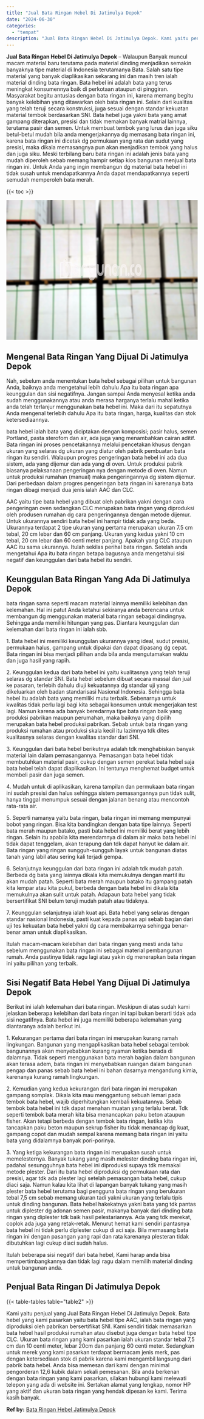 ```yaml
---
title: "Jual Bata Ringan Hebel Di Jatimulya Depok"
date: "2024-06-30"
categories: 
  - "tempat"
description: "Jual Bata Ringan Hebel Di Jatimulya Depok. Kami yaitu penjual yang Jual Bata Ringan Hebel Di Jatimulya Depok. Bata hebel yang kami pasarkan yaitu bata hebel..."
---
```


**Jual Bata Ringan Hebel Di Jatimulya Depok** – Walaupun Banyak muncul macam material baru terutama pada material dinding menjadikan semakin banyaknya tipe material di Indonesia terutamanya Bata. Salah satu tipe material yang banyak diaplikasikan sekarang ini dan masih tren ialah material dinding bata ringan. Bata hebel ini adalah bata yang terus meningkat konsumennya baik di perkotaan ataupun di pinggiran. Masyarakat begitu antusias dengan bata ringan ini, karena memang begitu banyak kelebihan yang ditawarkan oleh bata ringan ini. Selain dari kualitas yang telah teruji secara konstruksi, juga sesuai dengan standar kekuatan material tembok berdasarkan SNI. Bata hebel juga yakni bata yang amat gampang diterapkan, presisi dan tidak memakan banyak matrial lainnya, terutama pasir dan semen. Untuk membuat tembok yang lurus dan juga siku betul-betul mudah bila anda mengerjakannya dg memasang bata ringan ini, karena bata ringan ini dicetak dg permukaan yang rata dan sudut yang presisi, maka dikala memasangnya pun akan menjadikan tembok yang halus dan juga siku. Meski terbilang baru bata ringan ini adalah jenis bata yang mudah diperoleh sebab memang hampir setiap kios bangunan menjual bata ringan ini. Untuk Anda yang ingin membangun dg material bata hebel ini tidak susah untuk mendapatkannya Anda dapat mendapatkannya seperti semudah memperoleh bata merah.

{{< toc >}}

![Jual Bata Ringan Hebel Di Jatimulya Depok](/images/jual-hebel-murah-39.png)

## Mengenal Bata Ringan Yang Dijual Di Jatimulya Depok

Nah, sebelum anda menentukan bata hebel sebagai pilihan untuk bangunan Anda, baiknya anda mengetahui lebih dahulu Apa itu bata ringan apa keunggulan dan sisi negatifnya. Jangan sampai Anda menyesal ketika anda sudah menggunakannya atau anda merasa harganya terlalu mahal ketika anda telah terlanjur menggunakan bata hebel ini. Maka dari itu sepatutnya Anda mengenal terlebih dahulu Apa itu bata ringan, harga, kualitas dan stok ketersediaannya.

bata hebel ialah bata yang diciptakan dengan komposisi; pasir halus, semen Portland, pasta sterofom dan air, ada juga yang menambahkan cairan aditif. Bata ringan ini proses pencetakannya melalui pencetakan khusus dengan ukuran yang selaras dg ukuran yang diatur oleh pabrik pembuatan bata ringan itu sendiri. Walaupun progres pengeringan bata hebel ini ada dua sistem, ada yang dijemur dan ada yang di oven. Untuk produksi pabrik biasanya pelaksanaan pengeringan nya dengan metode di oven. Namun untuk produksi rumahan (manual) maka pengeringannya dg sistem dijemur. Dari perbedaan dalam progres pengeringan bata ringan ini karenanya bata ringan dibagi menjadi dua jenis ialah AAC dan CLC.

AAC yaitu tipe bata hebel yang dibuat oleh pabrikan yakni dengan cara pengeringan oven sedangkan CLC merupakan bata ringan yang diproduksi oleh produsen rumahan dg cara pengeringannya dengan metode dijemur. Untuk ukurannya sendiri bata hebel ini hampir tidak ada yang beda. Ukurannya terdapat 2 tipe ukuran yang pertama merupakan ukuran 7.5 cm tebal, 20 cm lebar dan 60 cm panjang. Ukuran yang kedua yakni 10 cm tebal, 20 cm lebar dan 60 centi meter panjang. Apakah yang CLC ataupun AAC itu sama ukurannya. Itulah sekilas perihal bata ringan. Setelah anda mengetahui Apa itu bata ringan betapa bagusnya anda mengetahui sisi negatif dan keunggulan dari bata hebel itu sendiri.

## Keunggulan Bata Ringan Yang Ada Di Jatimulya Depok

bata ringan sama seperti macam material lainnya memiliki kelebihan dan kelemahan. Hal ini patut Anda ketahui sekiranya anda berencana untuk membangun dg menggunakan material bata ringan sebagai dindingnya. Sehingga anda memiliki hitungan yang pas. Diantara keunggulan dan kelemahan dari bata ringan ini ialah sbb.

1\. Bata hebel ini memiliki keunggulan ukurannya yang ideal, sudut presisi, permukaan halus, gampang untuk dipakai dan dapat dipasang dg cepat. Bata ringan ini bisa menjadi pilihan anda bila anda mengutamakan waktu dan juga hasil yang rapih.

2\. Keunggulan kedua dari bata hebel ini yaitu kualitasnya yang telah teruji selaras dg standar SNI. Bata hebel sebelum dibuat secara massal dan jual ke pasaran, terlebih dahulu diuji kekuatannya dg standar uji yang dikeluarkan oleh badan standarisasi Nasional Indonesia. Sehingga bata hebel itu adalah bata yang memiliki mutu terbaik. Sebenarnya untuk kwalitas tidak perlu lagi bagi kita sebagai konsumen untuk mengerjakan test lagi. Namun karena ada banyak beredarnya tipe bata ringan baik yang produksi pabrikan maupun perumahan, maka baiknya yang dipilih merupakan bata hebel produksi pabrikan. Sebab untuk bata ringan yang produksi rumahan atau produksi skala kecil itu lazimnya tdk dites kualitasnya selaras dengan kwalitas standar dari SNI.

3\. Keunggulan dari bata hebel berikutnya adalah tdk menghabiskan banyak material lain dalam pemasangannya. Pemasangan bata hebel tidak membutuhkan material pasir, cukup dengan semen perekat bata hebel saja bata hebel telah dapat diaplikasikan. Ini tentunya menghemat budget untuk membeli pasir dan juga semen.

4\. Mudah untuk di aplikasikan, karena tampilan dan permukaan bata ringan ini sudah presisi dan halus sehingga sistem pemasangannya pun tidak sulit, hanya tinggal menumpuk sesuai dengan jalanan benang atau mencontoh rata-rata air.

5\. Seperti namanya yaitu bata ringan, bata ringan ini memang mempunyai bobot yang ringan. Bisa kita bandingkan dengan bata tipe lainnya. Seperti bata merah maupun batako, pasti bata hebel ini memiliki berat yang lebih ringan. Selain itu apabila kita merendamnya di dalam air maka bata hebel ini tidak dapat tenggelam, akan terapung dan tdk dapat hanyut ke dalam air. Bata ringan yang ringan sungguh-sungguh layak untuk bangunan diatas tanah yang labil atau sering kali terjadi gempa.

6\. Selanjutnya keunggulan dari bata ringan ini adalah tdk mudah patah. Berbeda dg bata yang lainnya dikala kita memukulnya dengan martil itu akan mudah patah. Seperti bata merah maupun batako itu gampang patah kita lempar atau kita pukul, berbeda dengan bata hebel ini dikala kita memukulnya akan sulit untuk patah. Adapaun bata hebel yang tidak bersertifikat SNI belum teruji mudah patah atau tidaknya.

7\. Keunggulan selanjutnya ialah kuat api. Bata hebel yang selaras dengan standar nasional Indonesia, pasti kuat kepada panas api sebab bagian dari uji tes kekuatan bata hebel yakni dg cara membakarnya sehingga benar-benar aman untuk diaplikasikan.

Itulah macam-macam kelebihan dari bata ringan yang mesti anda tahu sebelum menggunakan bata ringan ini sebagai material pembangunan rumah. Anda pastinya tidak ragu lagi atau yakin dg menerapkan bata ringan ini yaitu pilihan yang terbaik.

## Sisi Negatif Bata Hebel Yang Dijual Di Jatimulya Depok

Berikut ini ialah kelemahan dari bata ringan. Meskipun di atas sudah kami jelaskan beberapa kelebihan dari bata ringan ini tapi bukan berarti tidak ada sisi negatifnya. Bata hebel ini juga memiliki beberapa kelemahan yang diantaranya adalah berikut ini.

1\. Kekurangan pertama dari bata ringan ini merupakan kurang ramah lingkungan. Bangunan yang mengaplikasikan bata hebel sebagai tembok bangunannya akan menyebabkan kurang nyaman ketika berada di dalamnya. Tidak seperti menggunakan bata merah bagian dalam bangunan akan terasa adem, bata ringan ini menyebabkan ruangan dalam bangunan pengap dan panas sebab bata hebel ini bahan dasarnya mengandung kimia, karenanya kurang ramah lingkungan.

2\. Kemudian yang kedua kekurangan dari bata ringan ini merupakan gampang somplak. Dikala kita mau menggantung sebuah lemari pada tembok bata hebel, wajib diperhitungkan kembali kekuatannya. Sebab tembok bata hebel ini tdk dapat menahan muatan yang terlalu berat. Tdk seperti tembok bata merah kita bisa menancapkan paku beton ataupun fisher. Akan tetapi berbeda dengan tembok bata ringan, ketika kita tancapkan paku beton maupun sekrup fisher itu tidak menancap dg kuat, gampang copot dan mudah sempal karena memang bata ringan ini yaitu bata yang didalamnya banyak pori-porinya.

3\. Yang ketiga kekurangan bata ringan ini merupakan susah untuk memelesternya. Banyak tukang yang masih melester dinding bata ringan ini, padahal sesungguhnya bata hebel ini diproduksi supaya tdk memakai metode plester. Dari itu bata hebel diproduksi dg permukaan rata dan presisi, agar tdk ada plester lagi setelah pemasangan bata hebel, cukup diaci saja. Namun kalau kita lihat di lapangan banyak tukang yang masih plester bata hebel terutama bagi pengguna bata ringan yang berukuran tebal 7,5 cm sebab memang ukuran tadi yakni ukuran yang terlalu tipis untuk dinding bangunan. Bata hebel hakekatnya yakni bata yang tdk pantas untuk diplester dg adonan semen pasir, makanya banyak dari dinding bata ringan yang diplester tdk baik hasil pelestariannya. Ada yang tdk merekat, coplok ada juga yang retak-retak. Menurut hemat kami sendiri pantasnya bata hebel ini tidak perlu diplester cukup di aci saja. Bila memasang bata ringan ini dengan pasangan yang rapi dan rata karenanya plesteran tidak dibutuhkan lagi cukup diaci sudah halus.

Itulah beberapa sisi negatif dari bata hebel, Kami harap anda bisa mempertimbangkannya dan tidak lagi ragu dalam memilih material dinding untuk bangunan anda.

## Penjual Bata Ringan Di Jatimulya Depok

{{< table-tables table="table2" >}}

Kami yaitu penjual yang Jual Bata Ringan Hebel Di Jatimulya Depok. Bata hebel yang kami pasarkan yaitu bata hebel tipe AAC, ialah bata ringan yang diproduksi oleh pabrikan bersertifikat SNI. Kami sendiri tidak memasarkan bata hebel hasil produksi rumahan atau disebut juga dengan bata hebel tipe CLC. Ukuran bata ringan yang kami pasarkan ialah ukuran standar tebal 7,5 cm dan 10 centi meter, lebar 20cm dan panjang 60 centi meter. Sedangkan untuk merek yang kami pasarkan terdapat bermacam jenis merk, pas dengan ketersediaan stok di pabrik karena kami mengambil langsung dari pabrik bata hebel. Anda bisa memesan dari kami dengan minimal pengorderan 12,6 kubik dalam sekali pemesanan. Bila anda berkenan dengan bata ringan yang kami pasarkan, silakan hubungi kami melewati telepon yang ada di website ini. Sertakan alamat yang lengkap, nomor HP yang aktif dan ukuran bata ringan yang hendak dipesan ke kami. Terima kasih banyak.

**Ref by:** [Bata Ringan Hebel Jatimulya Depok](https://id.wikipedia.org/wiki/Bata)
